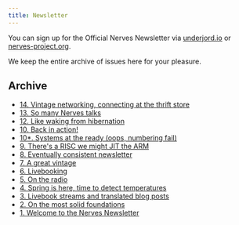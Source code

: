 ```yaml
---
title: Newsletter
---
```


You can sign up for the Official Nerves Newsletter via [underjord.io](https://underjord.io/nerves-newsletter.html) or [nerves-project.org](https://www.nerves-project.org/#subForm).

We keep the entire archive of issues here for your pleasure.

## Archive

- [14. Vintage networking, connecting at the thrift store](/newsletter/nerves-newsletter-14.html) 
- [13. So many Nerves talks](/newsletter/nerves-newsletter-13.html) 
- [12. Like waking from hibernation](/newsletter/nerves-newsletter-12.html) 
- [10. Back in action!](/newsletter/nerves-newsletter-10.html) 
- [10*. Systems at the ready (oops, numbering fail)](/newsletter/nerves-newsletter-10-b.html) 
- [9. There's a RISC we might JIT the ARM](/newsletter/nerves-newsletter-9.html) 
- [8. Eventually consistent newsletter](/newsletter/nerves-newsletter-8.html) 
- [7. A great vintage](/newsletter/nerves-newsletter-7.html) 
- [6. Livebooking](/newsletter/nerves-newsletter-6.html) 
- [5. On the radio](/newsletter/nerves-newsletter-5.html) 
- [4. Spring is here, time to detect temperatures](/newsletter/nerves-newsletter-4.html) 
- [3. Livebook streams and translated blog posts](/newsletter/nerves-newsletter-3.html) 
- [2. On the most solid foundations](/newsletter/nerves-newsletter-2.html) 
- [1. Welcome to the Nerves Newsletter](/newsletter/nerves-newsletter-1.html) 
